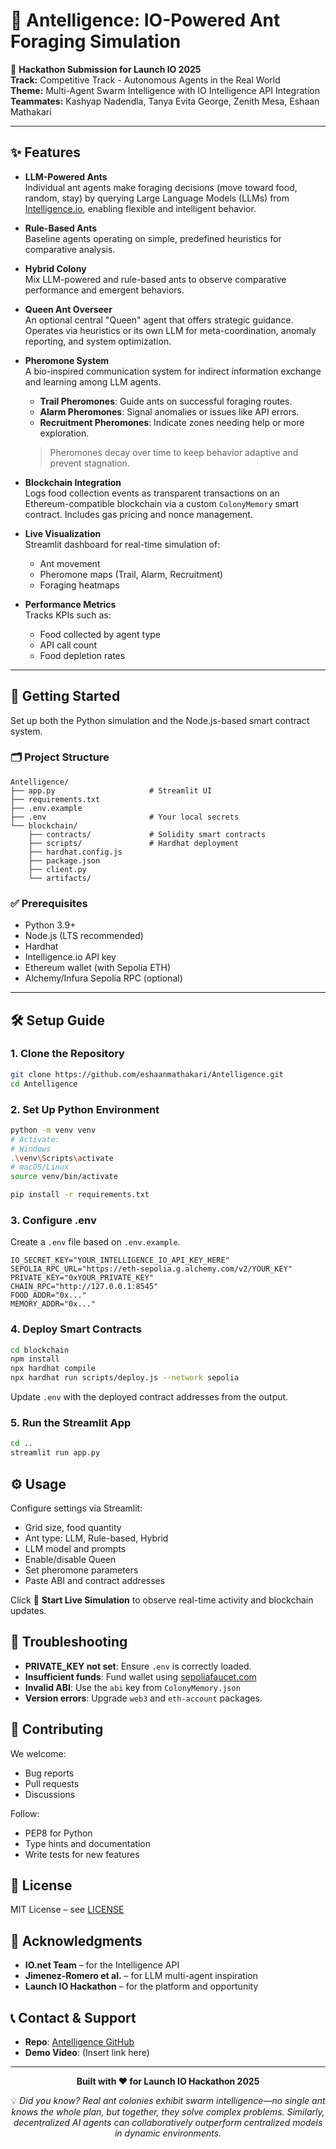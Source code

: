 # 🐜 Antelligence: IO-Powered Ant Foraging Simulation

🎯 **Hackathon Submission for Launch IO 2025**  
**Track:** Competitive Track - Autonomous Agents in the Real World  
**Theme:** Multi-Agent Swarm Intelligence with IO Intelligence API Integration  
**Teammates:** Kashyap Nadendla, Tanya Evita George, Zenith Mesa, Eshaan Mathakari

---

## ✨ Features

- **LLM-Powered Ants**  
  Individual ant agents make foraging decisions (move toward food, random, stay) by querying Large Language Models (LLMs) from [Intelligence.io](https://intelligence.io), enabling flexible and intelligent behavior.

- **Rule-Based Ants**  
  Baseline agents operating on simple, predefined heuristics for comparative analysis.

- **Hybrid Colony**  
  Mix LLM-powered and rule-based ants to observe comparative performance and emergent behaviors.

- **Queen Ant Overseer**  
  An optional central "Queen" agent that offers strategic guidance. Operates via heuristics or its own LLM for meta-coordination, anomaly reporting, and system optimization.

- **Pheromone System**  
  A bio-inspired communication system for indirect information exchange and learning among LLM agents.
  
  - **Trail Pheromones**: Guide ants on successful foraging routes.
  - **Alarm Pheromones**: Signal anomalies or issues like API errors.
  - **Recruitment Pheromones**: Indicate zones needing help or more exploration.
  
  > Pheromones decay over time to keep behavior adaptive and prevent stagnation.

- **Blockchain Integration**  
  Logs food collection events as transparent transactions on an Ethereum-compatible blockchain via a custom `ColonyMemory` smart contract. Includes gas pricing and nonce management.

- **Live Visualization**  
  Streamlit dashboard for real-time simulation of:
  - Ant movement
  - Pheromone maps (Trail, Alarm, Recruitment)
  - Foraging heatmaps

- **Performance Metrics**  
  Tracks KPIs such as:
  - Food collected by agent type
  - API call count
  - Food depletion rates

---

## 🚀 Getting Started

Set up both the Python simulation and the Node.js-based smart contract system.

### 🗂 Project Structure

```
Antelligence/
├── app.py                     # Streamlit UI
├── requirements.txt
├── .env.example
├── .env                       # Your local secrets
└── blockchain/
    ├── contracts/             # Solidity smart contracts
    ├── scripts/               # Hardhat deployment
    ├── hardhat.config.js
    ├── package.json
    ├── client.py
    └── artifacts/
```

### ✅ Prerequisites

- Python 3.9+
- Node.js (LTS recommended)
- Hardhat
- Intelligence.io API key
- Ethereum wallet (with Sepolia ETH)
- Alchemy/Infura Sepolia RPC (optional)

---

## 🛠️ Setup Guide

### 1. Clone the Repository

```bash
git clone https://github.com/eshaanmathakari/Antelligence.git
cd Antelligence
```

### 2. Set Up Python Environment

```bash
python -m venv venv
# Activate:
# Windows
.\venv\Scripts\activate
# macOS/Linux
source venv/bin/activate

pip install -r requirements.txt
```

### 3. Configure .env

Create a `.env` file based on `.env.example`.

```env
IO_SECRET_KEY="YOUR_INTELLIGENCE_IO_API_KEY_HERE"
SEPOLIA_RPC_URL="https://eth-sepolia.g.alchemy.com/v2/YOUR_KEY"
PRIVATE_KEY="0xYOUR_PRIVATE_KEY"
CHAIN_RPC="http://127.0.0.1:8545"
FOOD_ADDR="0x..."
MEMORY_ADDR="0x..."
```

### 4. Deploy Smart Contracts

```bash
cd blockchain
npm install
npx hardhat compile
npx hardhat run scripts/deploy.js --network sepolia
```

Update `.env` with the deployed contract addresses from the output.

### 5. Run the Streamlit App

```bash
cd ..
streamlit run app.py
```

## ⚙️ Usage

Configure settings via Streamlit:

- Grid size, food quantity
- Ant type: LLM, Rule-based, Hybrid
- LLM model and prompts
- Enable/disable Queen
- Set pheromone parameters
- Paste ABI and contract addresses

Click 🚀 **Start Live Simulation** to observe real-time activity and blockchain updates.

## 🧩 Troubleshooting

- **PRIVATE_KEY not set**: Ensure `.env` is correctly loaded.
- **Insufficient funds**: Fund wallet using [sepoliafaucet.com](https://sepoliafaucet.com)
- **Invalid ABI**: Use the `abi` key from `ColonyMemory.json`
- **Version errors**: Upgrade `web3` and `eth-account` packages.

## 🤝 Contributing

We welcome:

- Bug reports
- Pull requests
- Discussions

Follow:

- PEP8 for Python
- Type hints and documentation
- Write tests for new features

## 📄 License

MIT License – see [LICENSE](LICENSE)

## 🙏 Acknowledgments

- **IO.net Team** – for the Intelligence API
- **Jimenez-Romero et al.** – for LLM multi-agent inspiration
- **Launch IO Hackathon** – for the platform and opportunity

## 📞 Contact & Support

- **Repo**: [Antelligence GitHub](https://github.com/eshaanmathakari/Antelligence)
- **Demo Video**: (Insert link here)

---

<div align="center">

**Built with ❤️ for Launch IO Hackathon 2025**

💡 *Did you know? Real ant colonies exhibit swarm intelligence—no single ant knows the whole plan, but together, they solve complex problems. Similarly, decentralized AI agents can collaboratively outperform centralized models in dynamic environments.*

</div>